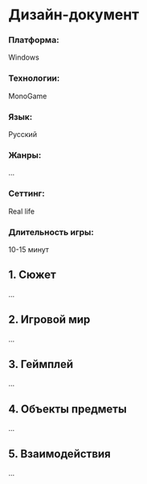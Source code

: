# Дизайн-документ

### Платформа:

Windows

### Технологии:

MonoGame

### Язык:

Русский

### Жанры:

...

### Сеттинг:

Real life

### Длительность игры:

10-15 минут

## 1. Сюжет

...

## 2. Игровой мир

...

## 3. Геймплей

...

## 4. Объекты предметы

...

## 5. Взаимодействия

...